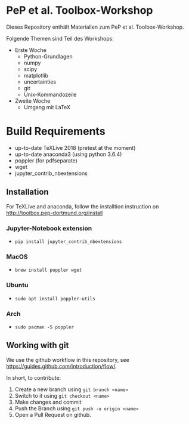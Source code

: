 # PeP et al. Toolbox-Workshop

Dieses Repository enthält Materialien zum PeP et al. Toolbox-Workshop.

Folgende Themen sind Teil des Workshops:

 - Erste Woche
   - Python-Grundlagen
   - numpy
   - scipy
   - matplotlib
   - uncertainties
   - git
   - Unix-Kommandozeile
 - Zweite Woche
   - Umgang mit LaTeX


# Build Requirements

- up-to-date TeXLive 2018 (pretest at the moment)
- up-to-date anaconda3 (using python 3.6.4)
- poppler (for pdfseparate)
- wget 
- jupyter_contrib_nbextensions

## Installation

For TeXLive and anaconda, follow the installtion instruction on
http://toolbox.pep-dortmund.org/install

### Jupyter-Notebook extension

- `pip install jupyter_contrib_nbextensions`

### MacOS 

- `brew install poppler wget`

### Ubuntu

- `sudo apt install poppler-utils`

### Arch

- `sudo pacman -S poppler`


## Working with git

We use the github workflow in this repository, see <https://guides.github.com/introduction/flow/>.

In short, to contribute:

1. Create a new branch using `git branch <name>`
1. Switch to it using `git checkout <name>`
1. Make changes and commit
1. Push the Branch using `git push -u origin <name>`
1. Open a Pull Request on github.
